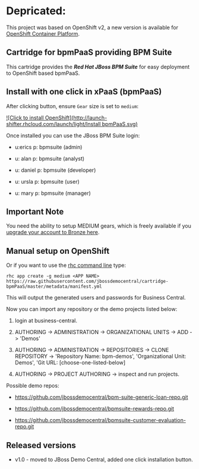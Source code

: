# Depricated: 

This project was based on OpenShift v2, a new version is available 
for [OpenShift Container Platform](https://github.com/redhatdemocentral/rhcs-bpms-install-demo).


## Cartridge for bpmPaaS providing BPM Suite

This cartridge provides the **_Red Hat JBoss BPM Suite_** for easy deployment to OpenShift based bpmPaaS.


Install with one click in xPaaS (bpmPaaS)
-----------------------------------------
After clicking button, ensure `Gear` size is set to `medium`:

[![Click to install OpenShift](http://launch-shifter.rhcloud.com/launch/light/Install bpmPaaS.svg)](https://openshift.redhat.com/app/console/application_type/custom?&cartridges[]=https://raw.githubusercontent.com/jbossdemocentral/cartridge-bpmPaaS/master/metadata/manifest.yml&name=bpmpaas&gear_profile=medium&initial_git_url=)

Once installed you can use the JBoss BPM Suite login: 

   * u:erics   p: bpmsuite  (admin)

   * u: alan   p: bpmsuite  (analyst)

   * u: daniel p: bpmsuite (developer)

   * u: ursla  p: bpmsuite (user)

   * u: mary   p: bpmsuite (manager)

Important Note
--------------
You need the ability to setup MEDIUM gears, which is freely available if you [upgrade your account to Bronze here](https://www.openshift.com/products/pricing). 


Manual setup on OpenShift
-------------------------
Or if you want to use the [rhc command line](https://www.openshift.com/developers/rhc-client-tools-install) type:

    rhc app create -g medium <APP NAME> https://raw.githubusercontent.com/jbossdemocentral/cartridge-bpmPaaS/master/metadata/manifest.yml

This will output the generated users and passwords for Business Central.

Now you can import any repository or the demo projects listed below:

1. login at business-central.

2. AUTHORING -> ADMINISTRATION -> ORGANIZATIONAL UNITS -> ADD -> 'Demos'

3. AUTHORING -> ADMINISTRATION -> REPOSITORIES -> CLONE REPOSITORY -> 'Repository Name: bpm-demos', 'Organizational Unit: Demos',
	 'Git URL: [choose-one-listed-below]

4. AUTHORING -> PROJECT AUTHORING -> inspect and run projects.

Possible demo repos:

  * https://github.com/jbossdemocentral/bpm-suite-generic-loan-repo.git
  
  * https://github.com/jbossdemocentral/bpmsuite-rewards-repo.git

  * https://github.com/jbossdemocentral/bpmsuite-customer-evaluation-repo.git

Released versions
-----------------

- v1.0 - moved to JBoss Demo Central, added one click installation button.

